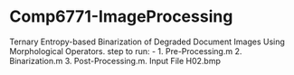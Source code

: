 # Comp6771-ImageProcessing
Ternary Entropy-based Binarization of Degraded Document Images Using Morphological Operators.
step to run: -
	1. Pre-Processing.m
	2. Binarization.m
	3. Post-Processing.m.
 Input File H02.bmp
  
